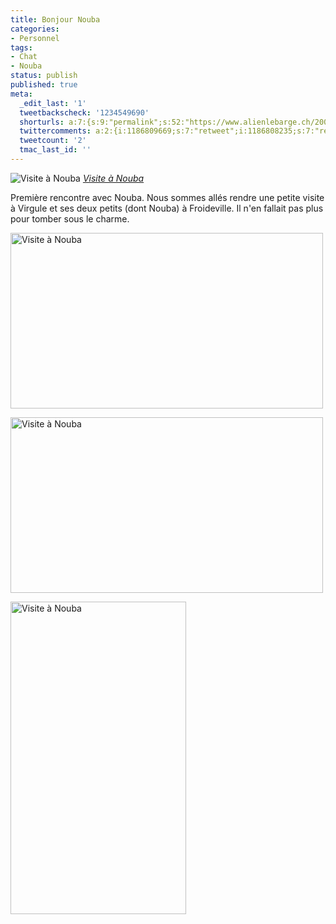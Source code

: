 ```yaml
---
title: Bonjour Nouba
categories:
- Personnel
tags:
- Chat
- Nouba
status: publish
published: true
meta:
  _edit_last: '1'
  tweetbackscheck: '1234549690'
  shorturls: a:7:{s:9:"permalink";s:52:"https://www.alienlebarge.ch/2008/07/07/bonjour-nouba/";s:7:"tinyurl";s:25:"https://tinyurl.com/dyc64w";s:4:"isgd";s:17:"https://is.gd/ike3";s:5:"bitly";s:18:"https://bit.ly/S7Iv";s:5:"snipr";s:22:"https://snipr.com/b9xa2";s:5:"snurl";s:22:"https://snurl.com/b9xa2";s:7:"snipurl";s:24:"https://snipurl.com/b9xa2";}
  twittercomments: a:2:{i:1186809669;s:7:"retweet";i:1186808235;s:7:"retweet";}
  tweetcount: '2'
  tmac_last_id: ''
---
```

<img src="https://farm4.static.flickr.com/3057/2642240352_9b66c48d88.jpg" alt="Visite à Nouba" />
<em><a title="photo sharing" href="https://www.flickr.com/photos/alienlebarge/2642240352/">Visite à Nouba</a></em>

Première rencontre avec Nouba. Nous sommes allés rendre une petite visite à  Virgule et ses deux petits (dont Nouba) à Froideville. Il n'en fallait pas plus  pour tomber sous le charme.

<!--more-->

<a title="Visite à Nouba de alienlebarge, sur Flickr" href="https://www.flickr.com/photos/alienlebarge/2642242534/"><img src="https://farm4.static.flickr.com/3061/2642242534_ee03d83775.jpg" alt="Visite à Nouba" width="500" height="281" /></a>

<a title="Visite à Nouba de alienlebarge, sur Flickr" href="https://www.flickr.com/photos/alienlebarge/2641411597/"><img src="https://farm4.static.flickr.com/3047/2641411597_c7bbc37d4f.jpg" alt="Visite à Nouba" width="500" height="281" /></a>

<a title="Visite à Nouba de alienlebarge, sur Flickr" href="https://www.flickr.com/photos/alienlebarge/2641412811/"><img src="https://farm4.static.flickr.com/3082/2641412811_e05250ccd8.jpg" alt="Visite à Nouba" width="281" height="500" /></a>
